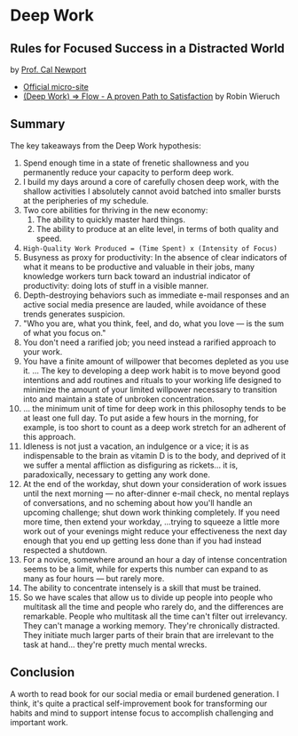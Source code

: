 # Deep Work

## Rules for Focused Success in a Distracted World

by [Prof. Cal Newport](http://calnewport.com)

* [Official micro-site](http://calnewport.com/books/deep-work/)
* [\(Deep Work\) =&gt; Flow - A proven Path to Satisfaction](https://www.robinwieruch.de/lessons-learned-deep-work-flow/) by Robin Wieruch

## Summary

The key takeaways from the Deep Work hypothesis:

1. Spend enough time in a state of frenetic shallowness and you permanently reduce your capacity to perform deep work.
2. I build my days around a core of carefully chosen deep work, with the shallow activities I absolutely cannot avoid batched into smaller bursts at the peripheries of my schedule.
3. Two core abilities for thriving in the new economy:
   1. The ability to quickly master hard things.
   2. The ability to produce at an elite level, in terms of both quality and speed.
4. `High-Quality Work Produced = (Time Spent) x (Intensity of Focus)`
5. Busyness as proxy for productivity: In the absence of clear indicators of what it means to be productive and valuable in their jobs, many knowledge workers turn back toward an industrial indicator of productivity: doing lots of stuff in a visible manner.
6. Depth-destroying behaviors such as immediate e-mail responses and an active social media presence are lauded, while avoidance of these trends generates suspicion.
7. "Who you are, what you think, feel, and do, what you love — is the sum of what you focus on."
8. You don't need a rarified job; you need instead a rarified approach to your work.
9. You have a finite amount of willpower that becomes depleted as you use it. ... The key to developing a deep work habit is to move beyond good intentions and add routines and rituals to your working life designed to minimize the amount of your limited willpower necessary to transition into and maintain a state of unbroken concentration.
10. ... the minimum unit of time for deep work in this philosophy tends to be at least one full day. To put aside a few hours in the morning, for example, is too short to count as a deep work stretch for an adherent of this approach.
11. Idleness is not just a vacation, an indulgence or a vice; it is as indispensable to the brain as vitamin D is to the body, and deprived of it we suffer a mental affliction as disfiguring as rickets... it is, paradoxically, necessary to getting any work done.
12. At the end of the workday, shut down your consideration of work issues until the next morning — no after-dinner e-mail check, no mental replays of conversations, and no scheming about how you'll handle an upcoming challenge; shut down work thinking completely. If you need more time, then extend your workday, ...trying to squeeze a little more work out of your evenings might reduce your effectiveness the next day enough that you end up getting less done than if you had instead respected a shutdown.
13. For a novice, somewhere around an hour a day of intense concentration seems to be a limit, while for experts this number can expand to as many as four hours — but rarely more.
14. The ability to concentrate intensely is a skill that must be trained.
15. So we have scales that allow us to divide up people into people who multitask all the time and people who rarely do, and the differences are remarkable. People who multitask all the time can't filter out irrelevancy. They can't manage a working memory. They're chronically distracted. They initiate much larger parts of their brain that are irrelevant to the task at hand... they're pretty much mental wrecks.

## Conclusion

A worth to read book for our social media or email burdened generation. I think, it's quite a practical self-improvement book for transforming our habits and mind to support intense focus to accomplish challenging and important work.

